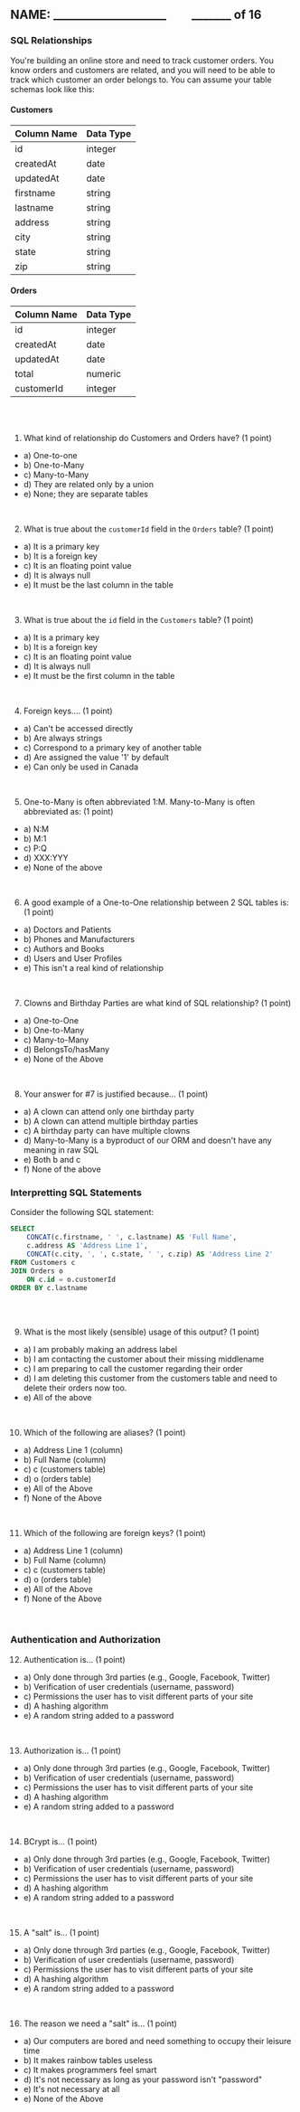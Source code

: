 ## NAME: ____________________ &nbsp; &nbsp; &nbsp; &nbsp; _______ of 16

### SQL Relationships

You're building an online store and need to track customer orders. You know orders and customers are related, and you will need to be able to track which customer an order belongs to. You can assume your table schemas look like this:

#### Customers

| Column Name | Data Type |
| ----------- | --------- |
| id | integer |
| createdAt | date |
| updatedAt | date |
| firstname | string |
| lastname | string |
| address | string |
| city | string |
| state | string |
| zip | string |

#### Orders

| Column Name | Data Type |
| ----------- | --------- |
| id | integer |
| createdAt | date |
| updatedAt | date |
| total | numeric |
| customerId | integer |

<br><br>

1. What kind of relationship do Customers and Orders have? (1 point)

* a) One-to-one 
* b) One-to-Many
* c) Many-to-Many
* d) They are related only by a union
* e) None; they are separate tables

<br>

2. What is true about the `customerId` field in the `Orders` table? (1 point)

* a) It is a primary key
* b) It is a foreign key
* c) It is an floating point value
* d) It is always null
* e) It must be the last column in the table

<br>

3. What is true about the `id` field in the `Customers` table? (1 point)

* a) It is a primary key
* b) It is a foreign key
* c) It is an floating point value
* d) It is always null
* e) It must be the first column in the table

<br>

4. Foreign keys.... (1 point)

* a) Can't be accessed directly
* b) Are always strings
* c) Correspond to a primary key of another table
* d) Are assigned the value '1' by default
* e) Can only be used in Canada

<br>

5. One-to-Many is often abbreviated 1:M. Many-to-Many is often abbreviated as: (1 point)

* a) N:M
* b) M:1
* c) P:Q
* d) XXX:YYY
* e) None of the above

<br>

6. A good example of a One-to-One relationship between 2 SQL tables is: (1 point)

* a) Doctors and Patients
* b) Phones and Manufacturers
* c) Authors and Books
* d) Users and User Profiles
* e) This isn't a real kind of relationship

<br>

7. Clowns and Birthday Parties are what kind of SQL relationship? (1 point)

* a) One-to-One
* b) One-to-Many
* c) Many-to-Many
* d) BelongsTo/hasMany
* e) None of the Above

<br>

8. Your answer for #7 is justified because... (1 point)

* a) A clown can attend only one birthday party
* b) A clown can attend multiple birthday parties
* c) A birthday party can have multiple clowns
* d) Many-to-Many is a byproduct of our ORM and doesn't have any meaning in raw SQL
* e) Both b and c
* f) None of the above

### Interpretting SQL Statements

Consider the following SQL statement:

```SQL
SELECT 
    CONCAT(c.firstname, ' ', c.lastname) AS 'Full Name',
    c.address AS 'Address Line 1',
    CONCAT(c.city, ', ', c.state, ' ', c.zip) AS 'Address Line 2'
FROM Customers c
JOIN Orders o
    ON c.id = o.customerId
ORDER BY c.lastname
```

<br><br>

9. What is the most likely (sensible) usage of this output? (1 point)

* a) I am probably making an address label
* b) I am contacting the customer about their missing middlename
* c) I am preparing to call the customer regarding their order
* d) I am deleting this customer from the customers table and need to delete their orders now too.
* e) All of the above

<br>

10. Which of the following are aliases? (1 point)

* a) Address Line 1 (column)
* b) Full Name (column)
* c) c (customers table)
* d) o (orders table)
* e) All of the Above
* f) None of the Above

<br>

11. Which of the following are foreign keys? (1 point)

* a) Address Line 1 (column)
* b) Full Name (column)
* c) c (customers table)
* d) o (orders table)
* e) All of the Above
* f) None of the Above

<br>

### Authentication and Authorization

12. Authentication is... (1 point)

* a) Only done through 3rd parties (e.g., Google, Facebook, Twitter)
* b) Verification of user credentials (username, password)
* c) Permissions the user has to visit different parts of your site
* d) A hashing algorithm
* e) A random string added to a password

<br>

13. Authorization is... (1 point)

* a) Only done through 3rd parties (e.g., Google, Facebook, Twitter)
* b) Verification of user credentials (username, password)
* c) Permissions the user has to visit different parts of your site
* d) A hashing algorithm
* e) A random string added to a password

<br>

14. BCrypt is... (1 point)

* a) Only done through 3rd parties (e.g., Google, Facebook, Twitter)
* b) Verification of user credentials (username, password)
* c) Permissions the user has to visit different parts of your site
* d) A hashing algorithm
* e) A random string added to a password

<br>

15. A "salt" is... (1 point)

* a) Only done through 3rd parties (e.g., Google, Facebook, Twitter)
* b) Verification of user credentials (username, password)
* c) Permissions the user has to visit different parts of your site
* d) A hashing algorithm
* e) A random string added to a password

<br>

16. The reason we need a "salt" is... (1 point)

* a) Our computers are bored and need something to occupy their leisure time
* b) It makes rainbow tables useless
* c) It makes programmers feel smart
* d) It's not necessary as long as your password isn't "password"
* e) It's not necessary at all
* e) None of the Above
